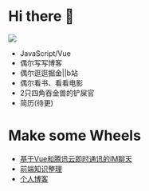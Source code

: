 # Hi there 👋

![](https://github-readme-stats.vercel.app/api?username=Aiolimp&show_icons=true&theme=dark&count_private=true)


- JavaScript/Vue
- 偶尔写写博客
- 偶尔逛逛掘金||b站
- 偶尔看书、看看电影
- 2只四角吞金兽的铲屎官
- 简历(待更)

# Make some Wheels

- [基于Vue和腾讯云即时通讯的IM聊天](https://github.com/Aiolimp/IM-VisitorMessage)
- [前端知识整理](https://github.com/Aiolimp/Aiolimp-Library)
- [个人博客](https://aiolimp.github.io/)


<!--
**Aiolimp/Aiolimp** is a ✨ _special_ ✨ repository because its `README.md` (this file) appears on your GitHub profile.

Here are some ideas to get you started:

- 🔭 I’m currently working on ...
- 🌱 I’m currently learning ...
- 👯 I’m looking to collaborate on ...
- 🤔 I’m looking for help with ...
- 💬 Ask me about ...
- 📫 How to reach me: ...
- 😄 Pronouns: ...
- ⚡ Fun fact: ...
-->
